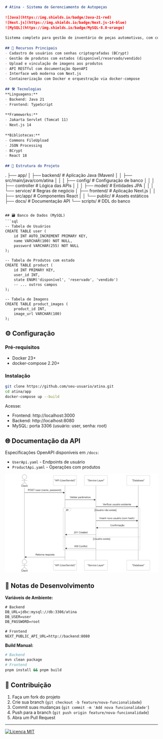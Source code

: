 ```markdown
# Atina - Sistema de Gerenciamento de Autopeças

![Java](https://img.shields.io/badge/Java-21-red)
![Next.js](https://img.shields.io/badge/Next.js-14-blue)
![MySQL](https://img.shields.io/badge/MySQL-8.0-orange)

Sistema completo para gestão de inventário de peças automotivas, com controle de usuários, produtos e imagens.

## 🚀 Recursos Principais
- Cadastro de usuários com senhas criptografadas (BCrypt)
- Gestão de produtos com estados (disponível/reservado/vendido)
- Upload e vinculação de imagens aos produtos
- API RESTful com documentação OpenAPI
- Interface web moderna com Next.js
- Containerização com Docker e orquestração via docker-compose

## 🛠 Tecnologias
**Linguagens:**  
- Backend: Java 21
- Frontend: TypeScript

**Frameworks:**  
- Jakarta Servlet (Tomcat 11)
- Next.js 14

**Bibliotecas:**  
- Commons FileUpload
- JSON Processing
- BCrypt
- React 18

## 📁 Estrutura do Projeto
```
.
├── app/
│   ├── backend/          # Aplicação Java (Maven)
│   │   ├── src/main/java/com/atina
│   │   │   ├── config/    # Configuração de banco
│   │   │   ├── controller # Lógica das APIs
│   │   │   ├── model/     # Entidades JPA
│   │   │   └── service/  # Regras de negócio
│   ├── frontend/         # Aplicação Next.js
│   │   ├── src/app/      # Componentes React
│   │   └── public/       # Assets estáticos
├── docs/                 # Documentação API
└── scripts/              # DDL do banco
```

## 🗃 Banco de Dados (MySQL)
```sql
-- Tabela de Usuários
CREATE TABLE user (
    id INT AUTO_INCREMENT PRIMARY KEY,
    name VARCHAR(100) NOT NULL,
    password VARCHAR(255) NOT NULL
);

-- Tabela de Produtos com estado
CREATE TABLE product (
    id INT PRIMARY KEY,
    user_id INT,
    state ENUM('disponível', 'reservado', 'vendido')
    -- ... outros campos
);

-- Tabela de Imagens
CREATE TABLE product_images (
    product_id INT,
    image_url VARCHAR(100)
);
```

## ⚙️ Configuração
### Pré-requisitos
- Docker 23+
- docker-compose 2.20+

### Instalação
```bash
git clone https://github.com/seu-usuario/atina.git
cd atina/app
docker-compose up --build
```

Acesse:
- Frontend: http://localhost:3000
- Backend: http://localhost:8080
- MySQL: porta 3306 (usuário: user, senha: root)

## 🌐 Documentação da API
Especificações OpenAPI disponíveis em `/docs`:
- `UserApi.yaml` - Endpoints de usuário
- `ProductApi.yaml` - Operações com produtos

![Diagrama de Sequência](./docs/SequenceDiagramUserPost.png)

## 📌 Notas de Desenvolvimento
**Variáveis de Ambiente:**
```env
# Backend
DB_URL=jdbc:mysql://db:3306/atina
DB_USER=user
DB_PASSWORD=root

# Frontend
NEXT_PUBLIC_API_URL=http://backend:8080
```

**Build Manual:**
```bash
# Backend
mvn clean package
# Frontend
pnpm install && pnpm build
```

## 🤝 Contribuição
1. Faça um fork do projeto
2. Crie sua branch (`git checkout -b feature/nova-funcionalidade`)
3. Commit suas mudanças (`git commit -m 'Add nova funcionalidade'`)
4. Push para a branch (`git push origin feature/nova-funcionalidade`)
5. Abra um Pull Request

---

[![Licença MIT](https://img.shields.io/badge/License-MIT-green.svg)](https://opensource.org/licenses/MIT)
```
